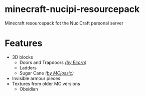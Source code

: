 # minecraft-nucipi-resourcepack

Minecraft resourcepack fot the NuciCraft personal server

# Features

 - 3D blocks
   - Doors and Trapdoors _([by Ecorn](https://www.planetminecraft.com/texture-pack/3d-doors-amp-trapdoors/))_
   - Ladders
   - Sugar Cane _([by MCjossic](https://www.curseforge.com/minecraft/texture-packs/three-dimensional-sugar-cane))_
 - Invisible armour pieces
 - Textures from older MC versions
   - Obsidian

